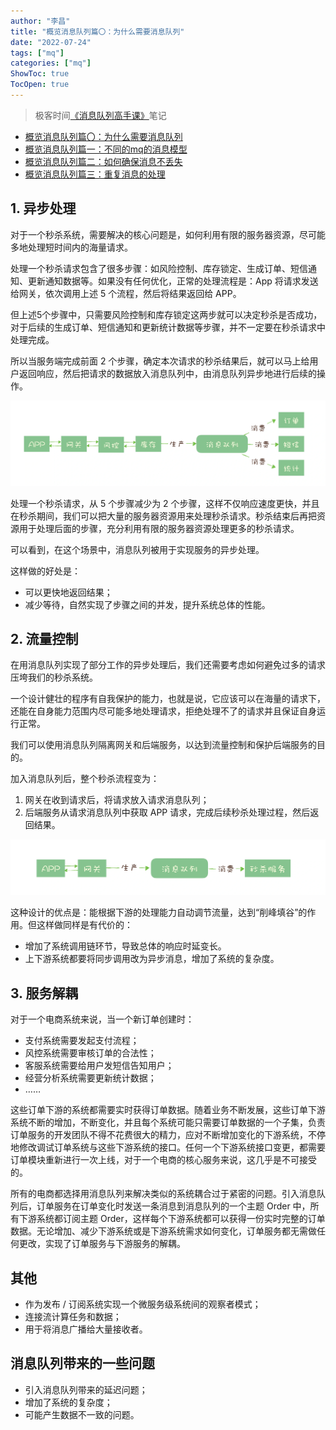 ```yaml
---
author: "李昌"
title: "概览消息队列篇〇：为什么需要消息队列"
date: "2022-07-24"
tags: ["mq"]
categories: ["mq"]
ShowToc: true
TocOpen: true
---
```


> 极客时间[《消息队列高手课》](https://time.geekbang.org/column/article/110459)笔记

- [概览消息队列篇〇：为什么需要消息队列](https://yangchnet.github.io/Dessert/posts/mq/%E6%A6%82%E8%A7%88%E6%B6%88%E6%81%AF%E9%98%9F%E5%88%97%E7%AF%87%E4%B8%BA%E4%BB%80%E4%B9%88%E9%9C%80%E8%A6%81%E6%B6%88%E6%81%AF%E9%98%9F%E5%88%97/)
- [概览消息队列篇一：不同的mq的消息模型](https://yangchnet.github.io/Dessert/posts/mq/%E6%A6%82%E8%A7%88%E6%B6%88%E6%81%AF%E9%98%9F%E5%88%97%E7%AF%87%E4%B8%80%E4%B8%8D%E5%90%8C%E7%9A%84mq%E7%9A%84%E6%B6%88%E6%81%AF%E6%A8%A1%E5%9E%8B/)
- [概览消息队列篇二：如何确保消息不丢失](https://yangchnet.github.io/Dessert/posts/mq/%E6%A6%82%E8%A7%88%E6%B6%88%E6%81%AF%E9%98%9F%E5%88%97%E7%AF%87%E4%BA%8C%E5%A6%82%E4%BD%95%E7%A1%AE%E4%BF%9D%E6%B6%88%E6%81%AF%E4%B8%8D%E4%B8%A2%E5%A4%B1/)
- [概览消息队列篇三：重复消息的处理](https://yangchnet.github.io/Dessert/posts/mq/%E6%A6%82%E8%A7%88%E6%B6%88%E6%81%AF%E9%98%9F%E5%88%97%E7%AF%87%E4%B8%89%E9%87%8D%E5%A4%8D%E6%B6%88%E6%81%AF%E7%9A%84%E5%A4%84%E7%90%86/)

## 1. 异步处理

对于一个秒杀系统，需要解决的核心问题是，如何利用有限的服务器资源，尽可能多地处理短时间内的海量请求。

处理一个秒杀请求包含了很多步骤：如风险控制、库存锁定、生成订单、短信通知、更新通知数据等。如果没有任何优化，正常的处理流程是：App 将请求发送给网关，依次调用上述 5 个流程，然后将结果返回给 APP。

但上述5个步骤中，只需要风险控制和库存锁定这两步就可以决定秒杀是否成功，对于后续的生成订单、短信通知和更新统计数据等步骤，并不一定要在秒杀请求中处理完成。

所以当服务端完成前面 2 个步骤，确定本次请求的秒杀结果后，就可以马上给用户返回响应，然后把请求的数据放入消息队列中，由消息队列异步地进行后续的操作。

![20220724164833](https://raw.githubusercontent.com/lich-Img/blogImg/master/img/20220724164833.png)

处理一个秒杀请求，从 5 个步骤减少为 2 个步骤，这样不仅响应速度更快，并且在秒杀期间，我们可以把大量的服务器资源用来处理秒杀请求。秒杀结束后再把资源用于处理后面的步骤，充分利用有限的服务器资源处理更多的秒杀请求。

可以看到，在这个场景中，消息队列被用于实现服务的异步处理。

这样做的好处是：

- 可以更快地返回结果；
- 减少等待，自然实现了步骤之间的并发，提升系统总体的性能。


## 2. 流量控制

在用消息队列实现了部分工作的异步处理后，我们还需要考虑如何避免过多的请求压垮我们的秒杀系统。

一个设计健壮的程序有自我保护的能力，也就是说，它应该可以在海量的请求下，还能在自身能力范围内尽可能多地处理请求，拒绝处理不了的请求并且保证自身运行正常。

我们可以使用消息队列隔离网关和后端服务，以达到流量控制和保护后端服务的目的。

加入消息队列后，整个秒杀流程变为：
1. 网关在收到请求后，将请求放入请求消息队列；
2. 后端服务从请求消息队列中获取 APP 请求，完成后续秒杀处理过程，然后返回结果。

![20220724165036](https://raw.githubusercontent.com/lich-Img/blogImg/master/img/20220724165036.png)

这种设计的优点是：能根据下游的处理能力自动调节流量，达到“削峰填谷”的作用。但这样做同样是有代价的：
- 增加了系统调用链环节，导致总体的响应时延变长。
- 上下游系统都要将同步调用改为异步消息，增加了系统的复杂度。

## 3. 服务解耦

对于一个电商系统来说，当一个新订单创建时：
- 支付系统需要发起支付流程；
- 风控系统需要审核订单的合法性；
- 客服系统需要给用户发短信告知用户；
- 经营分析系统需要更新统计数据；
- ……

这些订单下游的系统都需要实时获得订单数据。随着业务不断发展，这些订单下游系统不断的增加，不断变化，并且每个系统可能只需要订单数据的一个子集，负责订单服务的开发团队不得不花费很大的精力，应对不断增加变化的下游系统，不停地修改调试订单系统与这些下游系统的接口。任何一个下游系统接口变更，都需要订单模块重新进行一次上线，对于一个电商的核心服务来说，这几乎是不可接受的。

所有的电商都选择用消息队列来解决类似的系统耦合过于紧密的问题。引入消息队列后，订单服务在订单变化时发送一条消息到消息队列的一个主题 Order 中，所有下游系统都订阅主题 Order，这样每个下游系统都可以获得一份实时完整的订单数据。无论增加、减少下游系统或是下游系统需求如何变化，订单服务都无需做任何更改，实现了订单服务与下游服务的解耦。

## 其他

- 作为发布 / 订阅系统实现一个微服务级系统间的观察者模式；
- 连接流计算任务和数据；
- 用于将消息广播给大量接收者。

## 消息队列带来的一些问题
- 引入消息队列带来的延迟问题；
- 增加了系统的复杂度；
- 可能产生数据不一致的问题。

